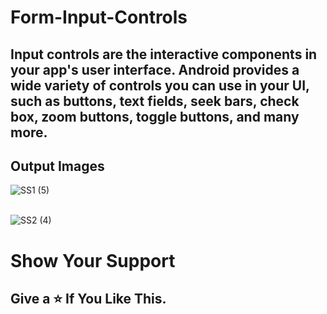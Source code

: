 # Form-Input-Controls
<h2>Input controls are the interactive components in your app's user interface. Android provides a wide variety of controls you can use in your UI, such as buttons, text fields, seek bars, check box, zoom buttons, toggle buttons, and many more.</h2>
<h2>Output Images</h2>

![SS1 (5)](https://user-images.githubusercontent.com/96619363/168332238-2a2737d6-e6ba-4f91-b482-fb87885b33d8.jpg)
<br>
<br>

![SS2 (4)](https://user-images.githubusercontent.com/96619363/168332507-56b4c3c5-2cf7-4788-a24f-e6066122ed82.jpg)

<h1>Show Your Support </h1>
<h2>Give a ⭐ If You Like This.

